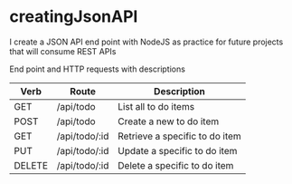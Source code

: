 # creatingJsonAPI
I create a JSON API end point with NodeJS as practice for future projects that will consume REST APIs


End point and HTTP requests with descriptions
<table>
  <thead>
    <th>Verb</th>
    <th>Route</th>
    <th>Description</th>
  </thead>
  <tbody>
    <tr>
      <td>GET</td>
      <td>/api/todo</td>
      <td>List all to do items</td>
    </tr>
    <tr>
      <td>POST</td>
      <td>/api/todo</td>
      <td>Create a new to do item</td>
    </tr>
    <tr>
      <td>GET</td>
      <td>/api/todo/:id</td>
      <td>Retrieve a specific to do item</td>
    </tr>
    <tr>
      <td>PUT</td>
      <td>/api/todo/:id</td>
      <td>Update a specific to do item</td>
    </tr>
    <tr>
      <td>DELETE</td>
      <td>/api/todo/:id</td>
      <td>Delete a specific to do item</td>
    </tr>
  </tbody>
</table>
  
